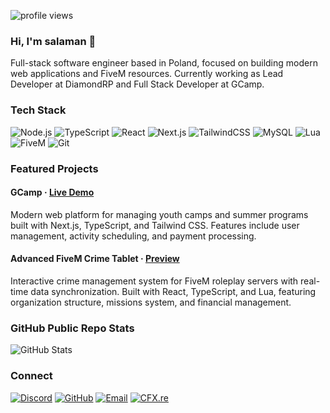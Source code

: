 
<p>
  <img src="https://komarev.com/ghpvc/?username=salam4n&label=Profile%20views&color=AD61FF&style=flat" alt="profile views" />
</p>

### Hi, I'm salaman 👋

Full-stack software engineer based in Poland, focused on building modern web applications and FiveM resources. Currently working as Lead Developer at DiamondRP and Full Stack Developer at GCamp.

### Tech Stack

![Node.js](https://img.shields.io/badge/-Node.js-339933?style=for-the-badge&logo=node.js&logoColor=white)
![TypeScript](https://img.shields.io/badge/-TypeScript-3178C6?style=for-the-badge&logo=typescript&logoColor=white)
![React](https://img.shields.io/badge/-React-61DAFB?style=for-the-badge&logo=react&logoColor=black)
![Next.js](https://img.shields.io/badge/-Next.js-000000?style=for-the-badge&logo=next.js&logoColor=white)
![TailwindCSS](https://img.shields.io/badge/-TailwindCSS-38B2AC?style=for-the-badge&logo=tailwind-css&logoColor=white)
![MySQL](https://img.shields.io/badge/-MySQL-4479A1?style=for-the-badge&logo=mysql&logoColor=white)
![Lua](https://img.shields.io/badge/-Lua-2C2D72?style=for-the-badge&logo=lua&logoColor=white)
![FiveM](https://img.shields.io/badge/-FiveM-F40552?style=for-the-badge&logo=fivem&logoColor=white)
![Git](https://img.shields.io/badge/-Git-F05032?style=for-the-badge&logo=git&logoColor=white)

### Featured Projects

#### GCamp · [Live Demo](https://gcamp.pl)
Modern web platform for managing youth camps and summer programs built with Next.js, TypeScript, and Tailwind CSS. Features include user management, activity scheduling, and payment processing.

#### Advanced FiveM Crime Tablet · [Preview](https://www.youtube.com/watch?v=dJ7XQ9BSFKQ)
Interactive crime management system for FiveM roleplay servers with real-time data synchronization. Built with React, TypeScript, and Lua, featuring organization structure, missions system, and financial management.

### GitHub Public Repo Stats

<img src="https://github-readme-stats.vercel.app/api?username=salam4n&show_icons=true&theme=aura&hide_border=true&bg_color=000000&icon_color=AD61FF&title_color=AD61FF" alt="GitHub Stats" />

### Connect

[![Discord](https://img.shields.io/badge/-salam4n-7289DA?style=for-the-badge&logo=discord&logoColor=white)](https://discord.com/users/562242890869506051)
[![GitHub](https://img.shields.io/badge/-salam4n-181717?style=for-the-badge&logo=github&logoColor=white)](https://github.com/salam4n)
[![Email](https://img.shields.io/badge/-Email-EA4335?style=for-the-badge&logo=gmail&logoColor=white)](mailto:saalam4n@gmail.com)
[![CFX.re](https://img.shields.io/badge/-FiveM-F40552?style=for-the-badge&logo=fivem&logoColor=white)](https://forum.cfx.re/u/saalaman)
